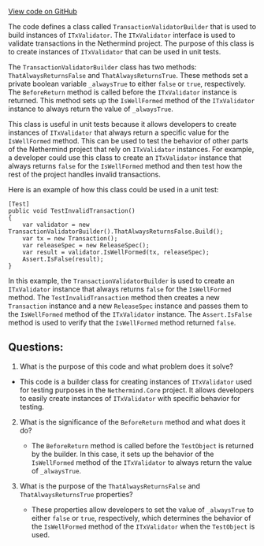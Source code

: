[View code on GitHub](https://github.com/nethermindeth/nethermind/Nethermind.Core.Test/Builders/TransactionValidatorBuilder.cs)

The code defines a class called `TransactionValidatorBuilder` that is used to build instances of `ITxValidator`. The `ITxValidator` interface is used to validate transactions in the Nethermind project. The purpose of this class is to create instances of `ITxValidator` that can be used in unit tests.

The `TransactionValidatorBuilder` class has two methods: `ThatAlwaysReturnsFalse` and `ThatAlwaysReturnsTrue`. These methods set a private boolean variable `_alwaysTrue` to either `false` or `true`, respectively. The `BeforeReturn` method is called before the `ITxValidator` instance is returned. This method sets up the `IsWellFormed` method of the `ITxValidator` instance to always return the value of `_alwaysTrue`. 

This class is useful in unit tests because it allows developers to create instances of `ITxValidator` that always return a specific value for the `IsWellFormed` method. This can be used to test the behavior of other parts of the Nethermind project that rely on `ITxValidator` instances. For example, a developer could use this class to create an `ITxValidator` instance that always returns `false` for the `IsWellFormed` method and then test how the rest of the project handles invalid transactions.

Here is an example of how this class could be used in a unit test:

```
[Test]
public void TestInvalidTransaction()
{
    var validator = new TransactionValidatorBuilder().ThatAlwaysReturnsFalse.Build();
    var tx = new Transaction();
    var releaseSpec = new ReleaseSpec();
    var result = validator.IsWellFormed(tx, releaseSpec);
    Assert.IsFalse(result);
}
```

In this example, the `TransactionValidatorBuilder` is used to create an `ITxValidator` instance that always returns `false` for the `IsWellFormed` method. The `TestInvalidTransaction` method then creates a new `Transaction` instance and a new `ReleaseSpec` instance and passes them to the `IsWellFormed` method of the `ITxValidator` instance. The `Assert.IsFalse` method is used to verify that the `IsWellFormed` method returned `false`.
## Questions: 
 1. What is the purpose of this code and what problem does it solve?
   - This code is a builder class for creating instances of `ITxValidator` used for testing purposes in the `Nethermind.Core` project. It allows developers to easily create instances of `ITxValidator` with specific behavior for testing.

2. What is the significance of the `BeforeReturn` method and what does it do?
   - The `BeforeReturn` method is called before the `TestObject` is returned by the builder. In this case, it sets up the behavior of the `IsWellFormed` method of the `ITxValidator` to always return the value of `_alwaysTrue`.

3. What is the purpose of the `ThatAlwaysReturnsFalse` and `ThatAlwaysReturnsTrue` properties?
   - These properties allow developers to set the value of `_alwaysTrue` to either `false` or `true`, respectively, which determines the behavior of the `IsWellFormed` method of the `ITxValidator` when the `TestObject` is used.